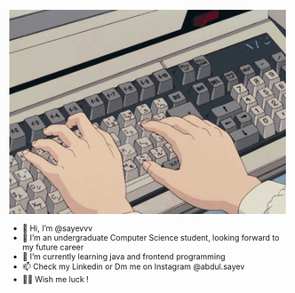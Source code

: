 ![](https://github.com/sayevvv/sayevvv/blob/main/assets/f82213b334541c0a2e83e3bf733f881f.gif)

- 👋 Hi, I’m @sayevvv
- 👀 I’m an undergraduate Computer Science student, looking forward to my future career
- 🌱 I’m currently learning java and frontend programming
- 📫 Check my Linkedin or Dm me on Instagram @abdul.sayev
- 😶‍🌫️ Wish me luck !

<!---
sayevvv/sayevvv is a ✨ special ✨ repository because its `README.md` (this file) appears on your GitHub profile.
You can click the Preview link to take a look at your changes.
--->